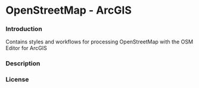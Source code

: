 # OpenStreetMap - ArcGIS

### Introduction

Contains styles and workflows for processing OpenStreetMap with the OSM Editor for ArcGIS


### Description


### License

